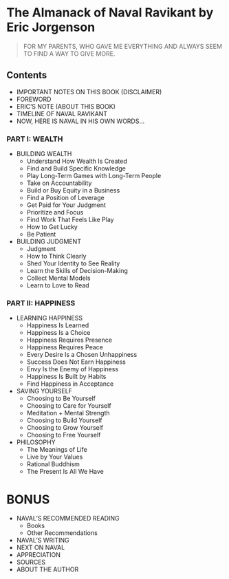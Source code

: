 # The Almanack of Naval Ravikant by Eric Jorgenson

> FOR MY PARENTS, WHO GAVE ME EVERYTHING AND ALWAYS SEEM TO FIND A WAY TO GIVE MORE.

## Contents

- IMPORTANT NOTES ON THIS BOOK (DISCLAIMER)
- FOREWORD
- ERIC’S NOTE (ABOUT THIS BOOK)
- TIMELINE OF NAVAL RAVIKANT
- NOW, HERE IS NAVAL IN HIS OWN WORDS…

### PART I: WEALTH

- BUILDING WEALTH
  - Understand How Wealth Is Created
  - Find and Build Specific Knowledge
  - Play Long-Term Games with Long-Term People
  - Take on Accountability
  - Build or Buy Equity in a Business
  - Find a Position of Leverage
  - Get Paid for Your Judgment
  - Prioritize and Focus
  - Find Work That Feels Like Play
  - How to Get Lucky
  - Be Patient
- BUILDING JUDGMENT
  - Judgment
  - How to Think Clearly
  - Shed Your Identity to See Reality
  - Learn the Skills of Decision-Making
  - Collect Mental Models
  - Learn to Love to Read

### PART II: HAPPINESS

- LEARNING HAPPINESS
  - Happiness Is Learned
  - Happiness Is a Choice
  - Happiness Requires Presence
  - Happiness Requires Peace
  - Every Desire Is a Chosen Unhappiness
  - Success Does Not Earn Happiness
  - Envy Is the Enemy of Happiness
  - Happiness Is Built by Habits
  - Find Happiness in Acceptance
- SAVING YOURSELF
  - Choosing to Be Yourself
  - Choosing to Care for Yourself
  - Meditation + Mental Strength
  - Choosing to Build Yourself
  - Choosing to Grow Yourself
  - Choosing to Free Yourself
- PHILOSOPHY
  - The Meanings of Life
  - Live by Your Values
  - Rational Buddhism
  - The Present Is All We Have

# BONUS

- NAVAL’S RECOMMENDED READING
  - Books
  - Other Recommendations
- NAVAL’S WRITING
- NEXT ON NAVAL
- APPRECIATION
- SOURCES
- ABOUT THE AUTHOR


























